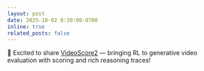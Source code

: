 ```yaml
---
layout: post
date: 2025-10-02 8:30:00-0700
inline: true
related_posts: false
---
```


🚀 Excited to share [VideoScore2](https://tiger-ai-lab.github.io/VideoScore2/) — bringing RL to generative video evaluation with scoring and rich reasoning traces!

